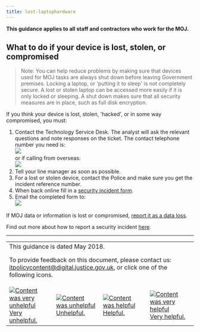 ```yaml
---
title: lost-laptophardware
---
```


<b>This guidance applies to all staff and contractors who work for the MOJ.</b>

## What to do if your device is lost, stolen, or compromised

> Note: You can help reduce problems by making sure that devices used for MOJ tasks are always shut down before leaving Government premises. Locking a laptop, or 'putting it to sleep' is not completely secure. A lost or stolen laptop can be accessed more easily if it is only locked or sleeping. A shut down makes sure that all security measures are in place, such as full disk encryption.

If you think your device is lost, stolen, 'hacked', or in some way compromised, you must:

1.  Contact the Technology Service Desk. The analyst will ask the relevant questions and note responses on the ticket. The contact telephone number you need is:<br/>![](https://intranet.justice.gov.uk/app/uploads/2017/12/74015bc20bb1c38fb4249c4ef6d3cfed.gif)<br/>or if calling from overseas:<br/>![](https://intranet.justice.gov.uk/app/uploads/2018/05/8fc27c901ed47aa9d7edcb8ff4121e66.gif)
2.  Tell your line manager as soon as possible.
3.  For a lost or stolen device, contact the Police and make sure you get the incident reference number.
4.  When back online fill in a [security incident form](https://intranet.justice.gov.uk/guidance/security/report-a-security-incident/).
5.  Email the completed form to:<br/>![](https://intranet.justice.gov.uk/app/uploads/2017/12/e6404c31d65821489a775401ce4b941d.gif)

If MOJ data or information is lost or compromised, [report it as a data loss](https://intranet.justice.gov.uk/guidance/security/report-a-security-incident/report-a-data-loss/).

Find out more about how to report a security incident [here](https://intranet.justice.gov.uk/guidance/security/report-a-security-incident/).

---

<table>
<tr><td colspan='4'>This guidance is dated May 2018.
<p>
To provide feedback on this document, please contact us: <a href="mailto:itpolicycontent+lost-laptophardware@digital.justice.gov.uk?subject=lost-laptophardware">itpolicycontent@digital.justice.gov.uk</a>, or click one of the following icons.</p></td></tr>
<tr>
<td width='25%'><a href="mailto:itpolicycontent+lost-laptophardware-2@digital.justice.gov.uk?subject=lost-laptophardware-2"><img src="https://intranet.justice.gov.uk/app/uploads/2018/04/DoubleCross.gif" alt="Content was very unhelpful">Very unhelpful.</a></td>
<td width='25%'><a href="mailto:itpolicycontent+lost-laptophardware-1@digital.justice.gov.uk?subject=lost-laptophardware-1"><img src="https://intranet.justice.gov.uk/app/uploads/2018/04/Cross.gif" alt="Content was unhelpful">Unhelpful.</a></td>
<td width='25%'><a href="mailto:itpolicycontent+lost-laptophardware+1@digital.justice.gov.uk?subject=lost-laptophardware+1"><img src="https://intranet.justice.gov.uk/app/uploads/2018/04/Tick.gif" alt="Content was helpful">Helpful.</a></td>
<td width='25%'><a href="mailto:itpolicycontent+lost-laptophardware+2@digital.justice.gov.uk?subject=lost-laptophardware+2"><img src="https://intranet.justice.gov.uk/app/uploads/2018/04/DoubleTick.gif" alt="Content was very helpful">Very helpful.</a></td>
</table>